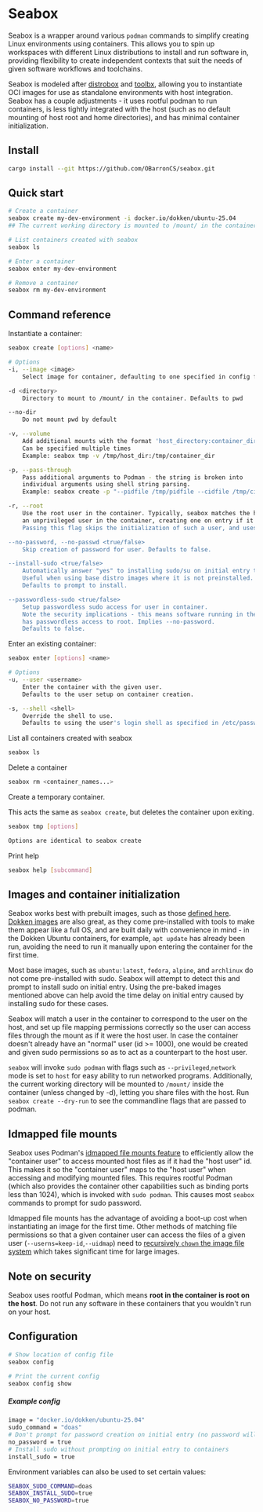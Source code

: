 # Seabox

Seabox is a wrapper around various `podman` commands to simplify creating Linux environments using containers. This allows you to spin up workspaces with different Linux distributions to install and run software in, providing flexibility to create independent contexts that suit the needs of given software workflows and toolchains.

Seabox is modeled after [distrobox](https://github.com/89luca89/distrobox) and [toolbx](https://github.com/containers/toolbox), allowing you to instantiate OCI images for use as standalone environments with host integration. Seabox has a couple adjustments - it uses rootful podman to run containers, is less tightly integrated with the host (such as no default mounting of host root and home directories), and has minimal container initialization.

## Install
```sh
cargo install --git https://github.com/OBarronCS/seabox.git
```

## Quick start
```sh
# Create a container
seabox create my-dev-environment -i docker.io/dokken/ubuntu-25.04
## The current working directory is mounted to /mount/ in the container

# List containers created with seabox
seabox ls

# Enter a container
seabox enter my-dev-environment

# Remove a container
seabox rm my-dev-environment
```

## Command reference

Instantiate a container:
```sh
seabox create [options] <name>

# Options
-i, --image <image> 
    Select image for container, defaulting to one specified in config file

-d <directory>
    Directory to mount to /mount/ in the container. Defaults to pwd

--no-dir
    Do not mount pwd by default

-v, --volume
    Add additional mounts with the format 'host_directory:container_directory'.
    Can be specified multiple times
    Example: seabox tmp -v /tmp/host_dir:/tmp/container_dir

-p, --pass-through
    Pass additional arguments to Podman - the string is broken into
    individual arguments using shell string parsing.
    Example: seabox create -p "--pidfile /tmp/pidfile --cidfile /tmp/cidfile" test

-r, --root
    Use the root user in the container. Typically, seabox matches the host user to
    an unprivileged user in the container, creating one on entry if it doesn't exist.
    Passing this flag skips the initialization of such a user, and uses root instead.

--no-password, --no-passwd <true/false>
    Skip creation of password for user. Defaults to false.

--install-sudo <true/false>
    Automatically answer "yes" to installing sudo/su on initial entry to container.
    Useful when using base distro images where it is not preinstalled.
    Defaults to prompt to install.

--passwordless-sudo <true/false>
    Setup passwordless sudo access for user in container.
    Note the security implications - this means software running in the container
    has passwordless access to root. Implies --no-password.
    Defaults to false.
```

Enter an existing container:
```sh
seabox enter [options] <name>

# Options
-u, --user <username>
    Enter the container with the given user.
    Defaults to the user setup on container creation.

-s, --shell <shell>
    Override the shell to use.
    Defaults to using the user's login shell as specified in /etc/passwd
```

List all containers created with seabox
```sh
seabox ls
```

Delete a container
```sh
seabox rm <container_names...>
```

Create a temporary container.

This acts the same as `seabox create`, but deletes the container upon exiting.
```sh
seabox tmp [options]

Options are identical to seabox create
```

Print help
```sh
seabox help [subcommand]
```

## Images and container initialization

Seabox works best with prebuilt images, such as those [defined here](https://github.com/89luca89/distrobox/blob/main/docs/compatibility.md#containers-distros). [Dokken images](https://github.com/test-kitchen/dokken-images) are also great, as they come pre-installed with tools to make them appear like a full OS, and are built daily with convenience in mind - in the Dokken Ubuntu containers, for example, `apt update` has already been run, avoiding the need to run it manually upon entering the container for the first time.

Most base images, such as `ubuntu:latest`, `fedora`, `alpine`, and `archlinux` do not come pre-installed with sudo. Seabox will attempt to detect this and prompt to install sudo on initial entry. Using the pre-baked images mentioned above can help avoid the time delay on initial entry caused by installing sudo for these cases.

Seabox will match a user in the container to correspond to the user on the host, and set up file mapping permissions correctly so the user can access files through the mount as if it were the host user. In case the container doesn't already have an "normal" user (id >= 1000), one would be created and given sudo permissions so as to act as a counterpart to the host user. 

`seabox` will invoke `sudo podman` with flags such as `--privileged`,`network` mode is set to `host` for easy ability to run networked programs. Additionally, the current working directory will be mounted to `/mount/` inside the container (unless changed by -d), letting you share files with the host. Run `seabox create --dry-run` to see the commandline flags that are passed to podman.


## Idmapped file mounts

Seabox uses Podman's [idmapped file mounts feature](https://github.com/containers/podman/issues/10374) to efficiently allow the "container user" to access mounted host files as if it had the "host user" id. This makes it so the "container user" maps to the "host user" when accessing and modifying mounted files. This requires rootful Podman (which also provides the container other capabilities such as binding ports less than 1024), which is invoked with `sudo podman`. This causes most `seabox` commands to prompt for sudo password.

Idmapped file mounts has the advantage of avoiding a boot-up cost when instantiating an image for the first time. Other methods of matching file permissions so that a given container user can access the files of a given user (`--userns=keep-id`,`--uidmap`) need to [recursively `chown` the image file system](https://github.com/containers/podman/blob/43c95d2c0bdfc71d005e015fe93b3e7a48f39adf/vendor/github.com/containers/storage/drivers/chown.go#L72-L73) which takes significant time for large images.


## Note on security
Seabox uses rootful Podman, which means **root in the container is root on the host**. Do not run any software in these containers that you wouldn't run on your host.


## Configuration
```sh
# Show location of config file
seabox config

# Print the current config
seabox config show
```

##### Example config
```sh
image = "docker.io/dokken/ubuntu-25.04"
sudo_command = "doas"
# Don't prompt for password creation on initial entry (no password will be set)
no_password = true
# Install sudo without prompting on initial entry to containers
install_sudo = true
```

Environment variables can also be used to set certain values:
```sh
SEABOX_SUDO_COMMAND=doas
SEABOX_INSTALL_SUDO=true
SEABOX_NO_PASSWORD=true
```
